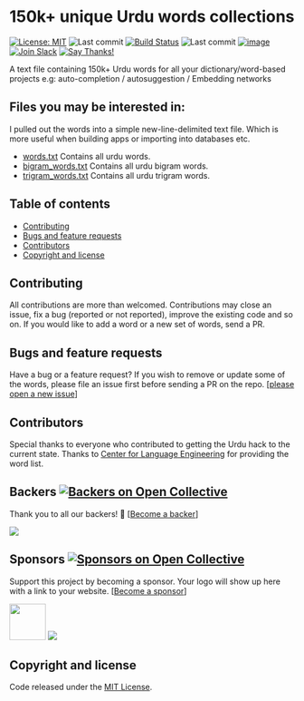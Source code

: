 # 150k+ unique Urdu words collections 

[![License: MIT](https://img.shields.io/badge/license-MIT-blue.svg)](https://github.com/urduhack/urdu-words/blob/master/LICENSE)
![Last commit](https://img.shields.io/github/last-commit/urduhack/urdu-words.svg)
[![Build Status](https://travis-ci.org/urduhack/urdu-words.svg?branch=master)](https://travis-ci.org/urduhack/urdu-words)
![Last commit](https://img.shields.io/github/last-commit/urduhack/urdu-words.svg)
[![image](https://img.shields.io/github/contributors/urduhack/urdu-words.svg)](https://github.com/urduhack/urdu-words/graphs/contributors)
[![Join Slack](https://img.shields.io/badge/join-us%20on%20slack-gray.svg?longCache=true&logo=slack&colorB=red)](https://join.slack.com/t/urduhack/shared_invite/enQtNDE5NDg4NzU2Mzg4LTk3ZDNlYzBhOWM5MGY0ZGE0ZmNmNzU2ZTViYjAwMTg3NTBmZGU4OTM0M2E0MzQ0NDI1MDIyYzVkYTVmZTkyZjg)
[![Say Thanks!](https://img.shields.io/badge/Say%20Thanks-!-1EAEDB.svg)](https://saythanks.io/to/akkefa)


A text file containing 150k+ Urdu words for all your dictionary/word-based projects e.g: auto-completion / autosuggestion / Embedding networks

## Files you may be interested in:

I pulled out the words into a simple new-line-delimited text file.
Which is more useful when building apps or importing into databases etc.

-  [words.txt](words.txt) Contains all urdu words.
-  [bigram_words.txt](bigram_words.txt) Contains all urdu bigram words.
-  [trigram_words.txt](trigram_words.txt) Contains all urdu trigram words.

## Table of contents

- [Contributing](#contributing)
- [Bugs and feature requests](#bugs-and-feature-requests)
- [Contributors](#contributors)
- [Copyright and license](#copyright-and-license)


## Contributing

All contributions are more than welcomed. Contributions may close an issue, fix a bug (reported or not reported), improve the existing code and so on.
If you would like to add a  word or a new set of words, send a PR.

## Bugs and feature requests

Have a bug or a feature request? If you wish to remove or update some of the words, please file an issue first before sending a PR on the repo. [[please open a new issue](https://github.com/urduhack/urdu-words/issues/new)]

## Contributors

Special thanks to everyone who contributed to getting the Urdu hack to the current state.
Thanks to <a href="http://cle.org.pk/software/ling_resources/wordlist.htm">Center for Language Engineering</a> for providing the word list.

## Backers [![Backers on Open Collective](https://opencollective.com/urduhack/backers/badge.svg)](#backers)

Thank you to all our backers! 🙏 [[Become a backer](https://opencollective.com/urduhack#backer)]

<a href="https://opencollective.com/urduhack#backers" target="_blank"><img src="https://opencollective.com/urduhack/backers.svg?width=890"></a>

## Sponsors [![Sponsors on Open Collective](https://opencollective.com/urduhack/sponsors/badge.svg)](#sponsors)

Support this project by becoming a sponsor. Your logo will show up here with a link to your website. [[Become a sponsor](https://opencollective.com/urduhack#sponsor)]

<a href="https://arbisoft.com" target="_blank"><img height="64" src="https://arbisoft.com/static/media/uploads/arbisoft.png"></a>
<a href="https://opencollective.com/urduhack/sponsor/0/website" target="_blank"><img src="https://opencollective.com/urduhack/sponsor/0/avatar.svg"></a>

## Copyright and license

Code released under the [MIT License](ttps://github.com/urduhack/urdu-words/blob/master/LICENSE).